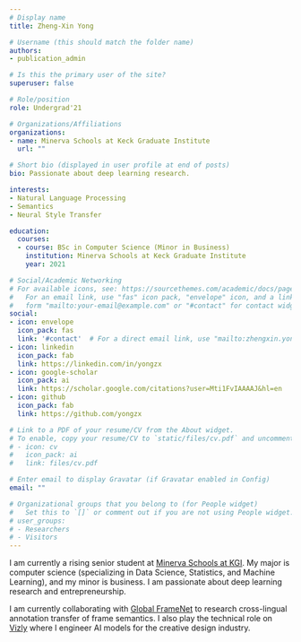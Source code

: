```yaml
---
# Display name
title: Zheng-Xin Yong

# Username (this should match the folder name)
authors:
- publication_admin

# Is this the primary user of the site?
superuser: false

# Role/position
role: Undergrad'21

# Organizations/Affiliations
organizations:
- name: Minerva Schools at Keck Graduate Institute
  url: ""

# Short bio (displayed in user profile at end of posts)
bio: Passionate about deep learning research.

interests:
- Natural Language Processing
- Semantics
- Neural Style Transfer

education:
  courses:
  - course: BSc in Computer Science (Minor in Business)
    institution: Minerva Schools at Keck Graduate Institute
    year: 2021

# Social/Academic Networking
# For available icons, see: https://sourcethemes.com/academic/docs/page-builder/#icons
#   For an email link, use "fas" icon pack, "envelope" icon, and a link in the
#   form "mailto:your-email@example.com" or "#contact" for contact widget.
social:
- icon: envelope
  icon_pack: fas
  link: '#contact'  # For a direct email link, use "mailto:zhengxin.yong@minerva.kgi.edu".
- icon: linkedin
  icon_pack: fab
  link: https://linkedin.com/in/yongzx
- icon: google-scholar
  icon_pack: ai
  link: https://scholar.google.com/citations?user=Mti1FvIAAAAJ&hl=en
- icon: github
  icon_pack: fab
  link: https://github.com/yongzx

# Link to a PDF of your resume/CV from the About widget.
# To enable, copy your resume/CV to `static/files/cv.pdf` and uncomment the lines below.
# - icon: cv
#   icon_pack: ai
#   link: files/cv.pdf

# Enter email to display Gravatar (if Gravatar enabled in Config)
email: ""

# Organizational groups that you belong to (for People widget)
#   Set this to `[]` or comment out if you are not using People widget.
# user_groups:
# - Researchers
# - Visitors
---
```


I am currently a rising senior student at [Minerva Schools at KGI](http://minerva.kgi.edu/). My major is computer science (specializing in Data Science, Statistics, and Machine Learning), and my minor is business. I am passionate about deep learning research and entrepreneurship.

I am currently collaborating with [Global FrameNet](https://www.globalframenet.org/) to research cross-lingual annotation transfer of frame semantics. I also play the technical role on [Vizly](https://www.vizly.io) where I engineer AI models for the creative design industry.
